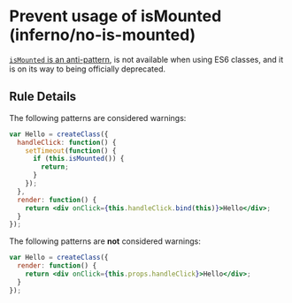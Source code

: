 # Prevent usage of isMounted (inferno/no-is-mounted)

[`isMounted` is an anti-pattern][anti-pattern], is not available when using ES6 classes, and it is on its way to being officially deprecated.

[anti-pattern]: https://facebook.github.io/inferno/blog/2015/12/16/ismounted-antipattern.html

## Rule Details

The following patterns are considered warnings:

```jsx
var Hello = createClass({
  handleClick: function() {
    setTimeout(function() {
      if (this.isMounted()) {
        return;
      }
    });
  },
  render: function() {
    return <div onClick={this.handleClick.bind(this)}>Hello</div>;
  }
});
```

The following patterns are **not** considered warnings:

```jsx
var Hello = createClass({
  render: function() {
    return <div onClick={this.props.handleClick}>Hello</div>;
  }
});
```
